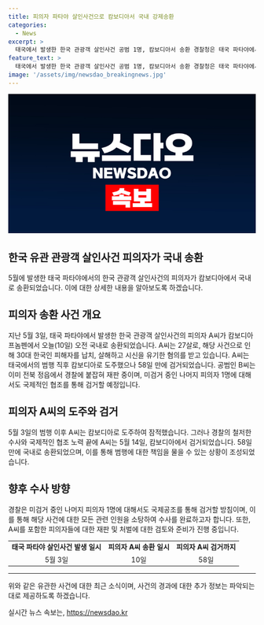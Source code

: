 ```yaml
---
title: 피의자 파타야 살인사건으로 캄보디아서 국내 강제송환
categories:
  - News
excerpt: >
  태국에서 발생한 한국 관광객 살인사건 공범 1명, 캄보디아서 송환 경찰청은 태국 파타야에서 발생한 한국 관광객 살인사건의 공범 중 한 명을 캄보디아에서 국내 송환했다고 밝혔다. 27살 A씨는 5월 3일 한국인 공범 2명과 함께 한국인 피해자를 납치하고 살해한 혐의를 받고 있으며, A씨를 포함한 공범 중 1명이 아직 해외 도피 중이라고 경찰은 밝혔다.
feature_text: >
  태국에서 발생한 한국 관광객 살인사건 공범 1명, 캄보디아서 송환 경찰청은 태국 파타야에서 발생한 한국 관광객 살인사건의 공범 중 한 명을 캄보디아에서 국내 송환했다고 밝혔다. 27살 A씨는 5월 3일 한국인 공범 2명과 함께 한국인 피해자를 납치하고 살해한 혐의를 받고 있으며, A씨를 포함한 공범 중 1명이 아직 해외 도피 중이라고 경찰은 밝혔다.
image: '/assets/img/newsdao_breakingnews.jpg'
---
```


<p><img src="/assets/img/newsdao_breakingnews.jpg" alt="ranknews 속보" /></p>

<h2 data-ke-size="size26">한국 유관 관광객 살인사건 피의자가 국내 송환</h2>

<p data-ke-size="size16">5월에 발생한 태국 파타야에서의 한국 관광객 살인사건의 피의자가 캄보디아에서 국내로 송환되었습니다. 이에 대한 상세한 내용을 알아보도록 하겠습니다.</p>

<h2 data-ke-size="size24">피의자 송환 사건 개요</h2>

<p data-ke-size="size16">지난 5월 3일, 태국 파타야에서 발생한 한국 관광객 살인사건의 피의자 A씨가 캄보디아 프놈펜에서 오늘(10일) 오전 국내로 송환되었습니다. A씨는 27살로, 해당 사건으로 인해 30대 한국인 피해자를 납치, 살해하고 시신을 유기한 혐의를 받고 있습니다. A씨는 태국에서의 범행 직후 캄보디아로 도주했으나 58일 만에 검거되었습니다. 공범인 B씨는 이미 전북 정읍에서 경찰에 붙잡혀 재판 중이며, 미검거 중인 나머지 피의자 1명에 대해서도 국제적인 협조를 통해 검거할 예정입니다.</p>

<h2 data-ke-size="size24">피의자 A씨의 도주와 검거</h2>

<p data-ke-size="size16">5월 3일의 범행 이후 A씨는 캄보디아로 도주하여 잠적했습니다. 그러나 경찰의 철저한 수사와 국제적인 협조 노력 끝에 A씨는 5월 14일, 캄보디아에서 검거되었습니다. 58일 만에 국내로 송환되었으며, 이를 통해 범행에 대한 책임을 물을 수 있는 상황이 조성되었습니다.</p>

<h2 data-ke-size="size24">향후 수사 방향</h2>

<p data-ke-size="size16">경찰은 미검거 중인 나머지 피의자 1명에 대해서도 국제공조를 통해 검거할 방침이며, 이를 통해 해당 사건에 대한 모든 관련 인원을 소탕하여 수사를 완료하고자 합니다. 또한, A씨를 포함한 피의자들에 대한 재판 및 처벌에 대한 검토와 준비가 진행 중입니다.</p>

<table>
  <tr>
    <td style="text-align: center; height: 17px;"><b>태국 파타야 살인사건 발생 일시</b></td>
    <td style="text-align: center; height: 17px;"><b>피의자 A씨 송환 일시</b></td>
    <td style="text-align: center; height: 17px;"><b>피의자 A씨 검거까지</b></td>
  </tr>
  <tr>
    <td style="text-align: center;">5월 3일</td>
    <td style="text-align: center;">10일</td>
    <td style="text-align: center;">58일</td>
  </tr>
</table>

<hr>

<p data-ke-size="size16">위와 같은 유관한 사건에 대한 최근 소식이며, 사건의 경과에 대한 추가 정보는 파악되는 대로 제공하도록 하겠습니다. </p>
실시간 뉴스 속보는, <a href="https://newsdao.kr" rel="dofollow">https://newsdao.kr</a>


